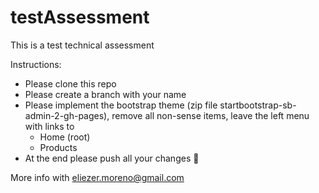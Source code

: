 # testAssessment
This is a test technical assessment

Instructions:

- Please clone this repo
- Please create a branch with your name
- Please implement the bootstrap theme (zip file startbootstrap-sb-admin-2-gh-pages), remove all non-sense items, leave the left menu with links to
  - Home (root)
  - Products 
- At the end please push all your changes :floppy_disk:

More info with eliezer.moreno@gmail.com
